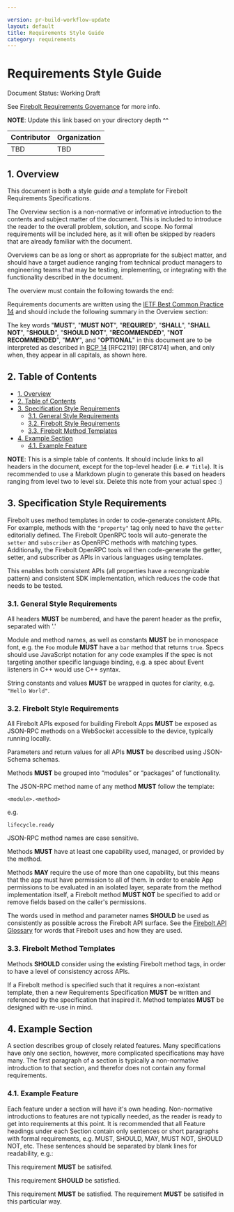 ```yaml
---

version: pr-build-workflow-update
layout: default
title: Requirements Style Guide
category: requirements
---
```

# Requirements Style Guide

Document Status: Working Draft

See [Firebolt Requirements Governance](../governance) for more info.

**NOTE**: Update this link based on your directory depth ^^

| Contributor    | Organization   |
| -------------- | -------------- |
| TBD            | TBD            |

## 1. Overview
This document is both a style guide *and* a template for Firebolt Requirements Specifications.

The Overview section is a non-normative or informative introduction to the contents and subject matter of the document. This is included to introduce the reader to the overall problem, solution, and scope. No formal requirements will be included here, as it will often be skipped by readers that are already familiar with the document.

Overviews can be as long or short as appropriate for the subject matter, and should have a target audience ranging from technical product managers to engineering teams that may be testing, implementing, or integrating with the functionality described in the document.

The overview must contain the following towards the end:

Requirements documents are written using the [IETF Best Common Practice 14](https://www.rfc-editor.org/rfc/rfc2119.txt) and should include the following summary in the Overview section:

The key words "**MUST**", "**MUST NOT**", "**REQUIRED**", "**SHALL**", "**SHALL NOT**", "**SHOULD**", "**SHOULD NOT**", "**RECOMMENDED**", "**NOT RECOMMENDED**", "**MAY**", and "**OPTIONAL**" in this document are to be interpreted as described in [BCP 14](https://www.rfc-editor.org/rfc/rfc2119.txt) [RFC2119] [RFC8174] when, and only when, they appear in all capitals, as shown here.

## 2. Table of Contents
- [1. Overview](#1-overview)
- [2. Table of Contents](#2-table-of-contents)
- [3. Specification Style Requirements](#3-specification-style-requirements)
  - [3.1. General Style Requirements](#31-general-style-requirements)
  - [3.2. Firebolt Style Requirements](#32-firebolt-style-requirements)
  - [3.3. Firebolt Method Templates](#33-firebolt-method-templates)
- [4. Example Section](#4-example-section)
  - [4.1. Example Feature](#41-example-feature)

**NOTE**: This is a simple table of contents. It should include links to all headers in the document, except for the top-level header (i.e. `# Title`). It is recommended to use a Markdown plugin to generate this based on headers ranging from level two to level six. Delete this note from your actual spec :)

## 3. Specification Style Requirements
Firebolt uses method templates in order to code-generate consistent APIs. For example, methods with the `"property"` tag only need to have the `getter` editorially defined. The Firebolt OpenRPC tools will auto-generate the `setter` and `subscriber` as OpenRPC methods with matching types. Additionally, the Firebolt OpenRPC tools wil then code-generate the getter, setter, and subscriber as APIs in various languages using templates.

This enables both consistent APIs (all properties have a recongnizable pattern) and consistent SDK implementation, which reduces the code that needs to be tested.

### 3.1. General Style Requirements
All headers **MUST** be numbered, and have the parent header as the prefix, separated with '.'

Module and method names, as well as constants **MUST** be in monospace font, e.g. the `Foo` module **MUST** have a `bar` method that returns `true`. Specs should use JavaScript notation for any code examples if the spec is not targeting another specific language binding, e.g. a spec about Event listeners in C++ would use C++ syntax.

String constants and values **MUST** be wrapped in quotes for clarity, e.g. `"Hello World"`.

### 3.2. Firebolt Style Requirements
All Firebolt APIs exposed for building Firebolt Apps **MUST** be exposed as JSON-RPC methods on a WebSocket accessible to the device, typically running locally.

Parameters and return values for all APIs **MUST** be described using JSON-Schema schemas.

Methods **MUST** be grouped into “modules” or “packages” of functionality.

The JSON-RPC method name of any method **MUST** follow the template:

```
<module>.<method>
```

e.g.

```
lifecycle.ready
```

JSON-RPC method names are case sensitive.

Methods **MUST** have at least one capability used, managed, or provided by the method.

Methods **MAY** require the use of more than one capability, but this means that the app must have permission to all of them. In order to enable App permissions to be evaluated in an isolated layer, separate from the method implementation itself, a Firebolt method **MUST NOT** be specified to add or remove fields based on the caller's permissions.

The words used in method and parameter names **SHOULD** be used as consistently as possible across the Firebolt API surface. See the [Firebolt API Glossary](../glossary) for words that Firebolt uses and how they are used.

### 3.3. Firebolt Method Templates
Methods **SHOULD** consider using the existing Firebolt method tags, in order to have a level of consistency across APIs.

If a Firebolt method is specified such that it requires a non-existant template, then a new Requirements Specification **MUST** be written and referenced by the specification that inspired it. Method templates **MUST** be designed with re-use in mind.

## 4. Example Section
A section describes group of closely related features. Many specifications have only one section, however, more complicated specifications may have many. The first paragraph of a section is typically a non-normative introduction to that section, and therefor does not contain any formal requirements.

### 4.1. Example Feature
Each feature under a section will have it's own heading. Non-normative introductions to features are not typically needed, as the reader is ready to get into requirements at this point. It is recommended that all Feature headings under each Section contain only sentences or short paragraphs with formal requirements, e.g. MUST, SHOULD, MAY, MUST NOT, SHOULD NOT, etc. These sentences should be separated by blank lines for readability, e.g.:

This requirement **MUST** be satisifed.

This requirement **SHOULD** be satisfied.

This requirement **MUST** be satisfied. The requirement **MUST** be satisifed in this particular way.
